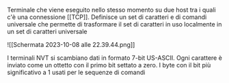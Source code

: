 Terminale che viene eseguito nello stesso momento su due host tra i quali c'è una connessione [[TCP]].
Definisce un set di caratteri e di comandi universale che permette di trasformare il set di caratteri in uso localmente in un set di caratteri universale

![[Schermata 2023-10-08 alle 22.39.44.png]]

I terminali NVT si scambiano dati in formato 7-bit US-ASCII. Ogni carattere è inviato come un ottetto con il primo bit settato a zero. I byte con il bit più significativo a 1 usati per le sequenze di comandi